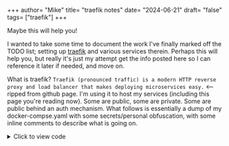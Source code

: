 +++
author= "Mike"
title= "traefik notes"
date= "2024-06-21"
draft= "false"
tags= ["traefik"]
+++

Maybe this will help you!
<!--more-->

I wanted to take some time to document the work I've finally marked off the TODO list; setting up [traefik](https://github.com/traefik/traefik) and various services therein. Perhaps this will help you, but really it's just my attempt get the info posted here so I can reference it later if needed, and move on.

What is traefik? `Traefik (pronounced traffic) is a modern HTTP reverse proxy and load balancer that makes deploying microservices easy.` <-- ripped from github page. I'm using it to host my services (including this page you're reading now). Some are public, some are private. Some are public behind an auth mechanism. What follows is essentially a dump of my docker-compse.yaml with some secrets/personal obfuscation, with some inline comments to describe what is going on.

<details>
  <summary>Click to view code</summary>
```yaml
version: '3.8'
services:

  traefik:
    image: traefik
    # Enables the web UI and tells Traefik to listen to docker
    container_name: "traefik"
    command:
      - '--api=true'
      - '--api.dashboard=true'
      - '--api.insecure=true'
      - "--providers.docker=true"
      - "--providers.docker.exposedbydefault=false"
      - "--providers.file.directory=/config/"
      - "--providers.file.watch=true"
      - "--entrypoints.websecure.address=:443"
      - "--certificatesresolvers.myresolver.acme.tlschallenge=true"
      - "--certificatesresolvers.myresolver.acme.email=personal@email.com"
      - "--certificatesresolvers.myresolver.acme.storage=/letsencrypt/acme.json"
      - "--log.level=INFO"
      - "--log.filePath=/logs/traefik.log"
      - "--accesslog=true"
      - "--accesslog.filePath=/logs/access.log"
      - "--accesslog.bufferingsize=50"
    ports:
      - "8082:8080"
      - "443:443"
    volumes:
      - "/var/run/docker.sock:/var/run/docker.sock:ro"
      - "./letsencrypt:/letsencrypt"
      - "./logs/:/logs/"
      - "./config/:/config/"
    labels:
      - 'traefik.enable=true'
      - 'traefik.http.routers.api.rule=Host(`traefik.virtualbeck.com`)'
      - 'traefik.http.routers.api.entrypoints=websecure'
      - 'traefik.http.routers.api.service=api@internal'
      - 'traefik.http.routers.api.tls=true'
      - 'traefik.http.routers.api.tls.certresolver=myresolver'
      - 'traefik.http.routers.api.middlewares=authelia@docker'

    depends_on:
      - "authelia"

  authelia:
    # Authentication!
    image: "authelia/authelia:4.38.8"
    container_name: "authelia"
    restart: unless-stopped
    expose:
      - 9091
    volumes:
      - "~/authelia:/config"
    labels:
      - "traefik.enable=true"
      - "traefik.http.routers.authelia.rule=Host(`login.virtualbeck.com`)"
      - "traefik.http.routers.authelia.entrypoints=websecure"
      - "traefik.http.routers.authelia.tls.certresolver=myresolver"
      - "traefik.http.routers.authelia.tls=true"
      - 'traefik.http.middlewares.authelia.forwardAuth.address=http://authelia:9091/api/verify?rd=https://login.virtualbeck.com/'
      - 'traefik.http.middlewares.authelia.forwardAuth.trustForwardHeader=true'
      - 'traefik.http.middlewares.authelia.forwardAuth.authResponseHeaders=Remote-User,Remote-Groups,Remote-Email,Remote-Name'

  virtualbeck_nginx:
    # This blog, how recursive!
    image: nginx:latest
    container_name: virtualbeck_blog
    restart: unless-stopped
    volumes:
      - "~/virtualbeck_blog/public:/usr/share/nginx/html:ro"
    labels:
      - "traefik.enable=true"
      - "traefik.http.routers.virtualbeck_blog.rule=Host(`blog.virtualbeck.com`)"
      - "traefik.http.routers.virtualbeck_blog.entrypoints=websecure"
      - "traefik.http.routers.virtualbeck_blog.tls.certresolver=myresolver"

  whoami:
    # A container that exposes an API to show its IP address
    image: traefik/whoami
    container_name: "whoami"
    labels:
      - "traefik.enable=true"
      - "traefik.http.routers.whoami.rule=Host(`whoami.virtualbeck.com`)"
      - "traefik.http.routers.whoami.entrypoints=websecure"
      - "traefik.http.routers.whoami.tls.certresolver=myresolver"
      - "traefik.http.routers.whoami.middlewares=authelia"

  mini2:
    # VSCode for my mini2 server, /home/linux/ context
    image: lscr.io/linuxserver/code-server:latest
    container_name: "mini2"
    environment:
      - PUID=1000
      - PGID=1000
      - TZ=America/Chicago
    volumes:
      - "/home/linux:/linux"
    ports:
      - 8443:8443
    restart: unless-stopped
    labels:
      - "traefik.enable=true"
      - "traefik.http.routers.mini2.rule=Host(`mini2.virtualbeck.com`)"
      - "traefik.http.routers.mini2.entrypoints=websecure"
      - "traefik.http.routers.mini2.tls.certresolver=myresolver"
      - "traefik.http.routers.mini2.middlewares=authelia"

  #ollama:
  #  # Ollama makes it easy to get up and running with large language models locally.
  #  # Run this docker container on a local server with a gpu, and point open-webui
  #  # at it as the UI

  #  image: ollama/ollama
  #  restart: unless-stopped
  #  ports:
  #    - "11434:11434"
  #  volumes:
  #    - "~/ollama:/root/.ollama"
  #  #deploy:
  #  #  resources:
  #  #    reservations:
  #  #      devices:
  #  #      - driver: nvidia
  #  #        count: 1
  #  #        capabilities: [gpu]

  open-webui:
    image: ghcr.io/open-webui/open-webui:main
    container_name: open-webui
    volumes:
      - "~/open-webui:/app/backend/data"
    ports:
      - 3000:8080
    environment:
      - 'OLLAMA_BASE_URL=http://192.168.1.65:11434' #nixos
      - 'DEFAULT_MODELS=llama3'
    extra_hosts:
      - host.docker.internal:host-gateway
    restart: unless-stopped
    labels:
      - "traefik.enable=true"
      - "traefik.http.routers.ollama.rule=Host(`ollama.virtualbeck.com`)"
      - "traefik.http.routers.ollama.entrypoints=websecure"
      - "traefik.http.routers.ollama.tls.certresolver=myresolver"
      - "traefik.http.routers.ollama.middlewares=authelia"
```
</details>
You can also host a service that is running on another local host with the `file` provider context. You just mention that, as I did above, and include a matching config file in the directory specified there. Something like this:

`"--providers.file.directory=/config/"`

This way, you can specify the _correct_ IP:PORT for traefik to use, rather than rely on labels. If you try to specify with labels, you will end up with an IP address assigned by docker within the host machine where traefik is running... which is fine if you don't want things to work. Check this example out:

```
http:
  routers:
    route-to-local-ip:
      rule: "Host(`local-service.virtualbeck.com`)"
      service: route-to-local-ip-service
      priority: 1000
      entryPoints:
        - websecure
      middlewares:
        - authelia@docker
      tls:
        certresolver:
          - myresolver

  services:
    route-to-local-ip-service:
      loadBalancer:
        servers:
          - url: "http://192.168.1.123:5592"
```

That's about it. Thanks for reading, and let me know if you have any questions.
